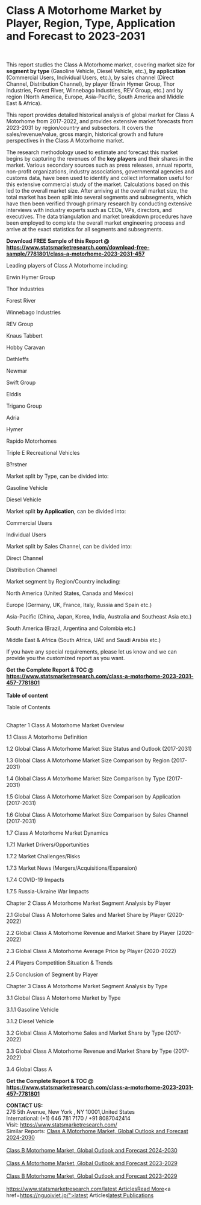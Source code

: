 <h1>Class A Motorhome Market by Player, Region, Type, Application and Forecast to 2023-2031</h1><br/><p>This report studies the Class A Motorhome market, covering market size for <strong>segment by type</strong> (Gasoline Vehicle, Diesel Vehicle, etc.), <strong>by application</strong> (Commercial Users, Individual Users, etc.), by sales channel (Direct Channel, Distribution Channel), by player (Erwin Hymer Group, Thor Industries, Forest River, Winnebago Industries, REV Group, etc.) and by region (North America, Europe, Asia-Pacific, South America and Middle East & Africa).</p><p>This report provides detailed historical analysis of global market for Class A Motorhome from 2017-2022, and provides extensive market forecasts from 2023-2031 by region/country and subsectors. It covers the sales/revenue/value, gross margin, historical growth and future perspectives in the Class A Motorhome market.</p><p>The research methodology used to estimate and forecast this market begins by capturing the revenues of the <strong>key players</strong> and their shares in the market. Various secondary sources such as press releases, annual reports, non-profit organizations, industry associations, governmental agencies and customs data, have been used to identify and collect information useful for this extensive commercial study of the market. Calculations based on this led to the overall market size. After arriving at the overall market size, the total market has been split into several segments and subsegments, which have then been verified through primary research by conducting extensive interviews with industry experts such as CEOs, VPs, directors, and executives. The data triangulation and market breakdown procedures have been employed to complete the overall market engineering process and arrive at the exact statistics for all segments and subsegments.</p><p><strong>Download FREE Sample of this Report @ <a href="https://www.statsmarketresearch.com/download-free-sample/7781801/class-a-motorhome-2023-2031-457">https://www.statsmarketresearch.com/download-free-sample/7781801/class-a-motorhome-2023-2031-457</a></strong></p><p>Leading players of Class A Motorhome including:</p><p>Erwin Hymer Group</p><p>Thor Industries</p><p>Forest River</p><p>Winnebago Industries</p><p>REV Group</p><p>Knaus Tabbert</p><p>Hobby Caravan</p><p>Dethleffs</p><p>Newmar</p><p>Swift Group</p><p>Elddis</p><p>Trigano Group</p><p>Adria</p><p>Hymer</p><p>Rapido Motorhomes</p><p>Triple E Recreational Vehicles</p><p>B?rstner</p><p>Market split by Type, can be divided into:</p><p>Gasoline Vehicle</p><p>Diesel Vehicle</p><p>Market split <strong>by Application</strong>, can be divided into:</p><p>Commercial Users</p><p>Individual Users</p><p>Market split by Sales Channel, can be divided into:</p><p>Direct Channel</p><p>Distribution Channel</p><p>Market segment by Region/Country including:</p><p>North America (United States, Canada and Mexico)</p><p>Europe (Germany, UK, France, Italy, Russia and Spain etc.)</p><p>Asia-Pacific (China, Japan, Korea, India, Australia and Southeast Asia etc.)</p><p>South America (Brazil, Argentina and Colombia etc.)</p><p>Middle East & Africa (South Africa, UAE and Saudi Arabia etc.)</p><p>If you have any special requirements, please let us know and we can provide you the customized report as you want.</p><div><b>Get the Complete Report & TOC @ <a href="https://www.statsmarketresearch.com/class-a-motorhome-2023-2031-457-7781801">https://www.statsmarketresearch.com/class-a-motorhome-2023-2031-457-7781801</a></b></div><br><b>Table of content</b><p>Table of Contents<br />
 
 <br />
 
 Chapter 1 Class A Motorhome Market Overview<br />
 
  1.1 Class A Motorhome Definition<br />
 
  1.2 Global Class A Motorhome Market Size Status and Outlook (2017-2031)<br />
 
  1.3 Global Class A Motorhome Market Size Comparison by Region (2017-2031)<br />
 
  1.4 Global Class A Motorhome Market Size Comparison by Type (2017-2031)<br />
 
  1.5 Global Class A Motorhome Market Size Comparison by Application (2017-2031)<br />
 
  1.6 Global Class A Motorhome Market Size Comparison by Sales Channel (2017-2031)<br />
 
  1.7 Class A Motorhome Market Dynamics<br />
 
  1.7.1 Market Drivers/Opportunities<br />
 
  1.7.2 Market Challenges/Risks<br />
 
  1.7.3 Market News (Mergers/Acquisitions/Expansion)<br />
 
  1.7.4 COVID-19 Impacts<br />
 
  1.7.5 Russia-Ukraine War Impacts<br />
 
 Chapter 2 Class A Motorhome Market Segment Analysis by Player<br />
 
  2.1 Global Class A Motorhome Sales and Market Share by Player (2020-2022)<br />
 
  2.2 Global Class A Motorhome Revenue and Market Share by Player (2020-2022)<br />
 
  2.3 Global Class A Motorhome Average Price by Player (2020-2022)<br />
 
  2.4 Players Competition Situation & Trends<br />
 
  2.5 Conclusion of Segment by Player<br />
 
 Chapter 3 Class A Motorhome Market Segment Analysis by Type<br />
 
  3.1 Global Class A Motorhome Market by Type<br />
 
  3.1.1 Gasoline Vehicle<br />
 
  3.1.2 Diesel Vehicle<br />
 
  3.2 Global Class A Motorhome Sales and Market Share by Type (2017-2022)<br />
 
  3.3 Global Class A Motorhome Revenue and Market Share by Type (2017-2022)<br />
 
  3.4 Global Class A <br><div><b>Get the Complete Report & TOC @ <a href="https://www.statsmarketresearch.com/class-a-motorhome-2023-2031-457-7781801">https://www.statsmarketresearch.com/class-a-motorhome-2023-2031-457-7781801</a></b></div></p> <b>CONTACT US:</b><br>276 5th Avenue, New York , NY 10001,United States<br>International: (+1) 646 781 7170 / +91 8087042414<br>Visit: <a href="https://www.statsmarketresearch.com/">https://www.statsmarketresearch.com/</a><br>Similar Reports: <a href="https://www.statsmarketresearch.com/class-a-motorhome-2023-2031-457-7781801">Class A Motorhome Market, Global Outlook and Forecast 2024-2030</a><br/><br/><a href="https://www.statsmarketresearch.com/class-a-motorhome-2023-2031-457-7781801">Class B Motorhome Market, Global Outlook and Forecast 2024-2030</a><br/><br/><a href="https://www.statsmarketresearch.com/class-a-motorhome-2023-2031-457-7781801">Class A Motorhome Market, Global Outlook and Forecast 2023-2029</a><br/><br/><a href="https://www.statsmarketresearch.com/class-a-motorhome-2023-2031-457-7781801">Class B Motorhome Market, Global Outlook and Forecast 2023-2029</a><br/><br/><a href="https://gyeongbokgung.com">https://www.statsmarketresearch.com/</a><a href="https://hallyeomaritime.com">latest Articles</a><a href="https://jingwansa.com">Read More</a><a href=https://nguoiviet.jp/">latest Articles</a><a href="https://www.intelmarketresearch.com/">latest Publications</a>